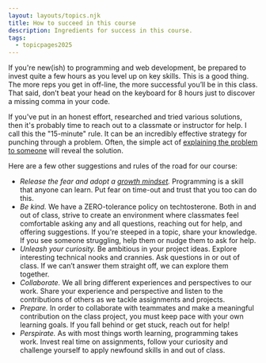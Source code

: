 ```yaml
---
layout: layouts/topics.njk
title: How to succeed in this course
description: Ingredients for success in this course.
tags:
  - topicpages2025
---
```


If you're new(ish) to programming and web development, be prepared to invest quite a few hours as you level up on key skills. This is a good thing. The more reps you get in off-line, the more successful you’ll be in this class. That said, don’t beat your head on the keyboard for 8 hours just to discover a missing comma in your code.

If you've put in an honest effort, researched and tried various solutions, then it's probably time to reach out to a classmate or instructor for help. I call this the "15-minute" rule. It can be an incredibly effective strategy for punching through a problem.  Often, the simple act of [explaining the problem to someone](https://blog.adrianbolboaca.ro/2012/12/teddy-bear-pair-programming/) will reveal the solution.

Here are a few other suggestions and rules of the road for our course:

- *Release the fear and adopt a [growth mindset][].* Programming is a skill that anyone can learn. Put fear on time-out and trust that you too can do this.
- *Be kind.* We have a ZERO-tolerance policy on techtosterone. Both in and out of class, strive to create an environment where classmates feel comfortable asking any and all questions, reaching out for help, and offering suggestions. If you're steeped in a topic, share your knowledge. If you see someone struggling, help them or nudge them to ask for help.
- *Unleash your curiosity.* Be ambitious in your project ideas. Explore interesting technical nooks and crannies. Ask questions in or out of class. If we can’t answer them straight off, we can explore them together.
- *Collaborate.* We all bring different experiences and perspectives to our work. Share your experience and perspective and listen to the contributions of others as we tackle assignments and projects.
- *Prepare.* In order to collaborate with teammates and make a meaningful contribution on the class project, you must keep pace with your own learning goals. If you fall behind or get stuck, reach out for help!
- *Perspirate.* As with most things worth learning, programming takes work. Invest real time on assignments, follow your curiosity and challenge yourself to apply newfound skills in and out of class.


[growth mindset]: https://www.youtube.com/watch?v=hiiEeMN7vbQ
